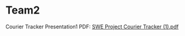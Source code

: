 # Team2
Courier Tracker Presentation1 PDF: 
[SWE Project Courier Tracker (1).pdf](https://github.com/CSC-4350-TR-SP2023/Team2/files/10913243/SWE.Project.Courier.Tracker.1.pdf)

